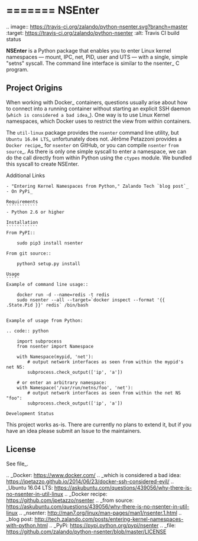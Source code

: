 =======
NSEnter
=======

.. image:: https://travis-ci.org/zalando/python-nsenter.svg?branch=master
   :target: https://travis-ci.org/zalando/python-nsenter
   :alt: Travis CI build status

**NSEnter** is a Python package that enables you to enter Linux kernel namespaces — mount, IPC, net, PID, user and UTS — with a single, simple "setns" syscall. The command line interface is similar to the nsenter_ C program.

Project Origins
---------------

When working with Docker_ containers, questions usually arise about how to connect into a running container without starting an explicit SSH daemon (`which is considered a bad idea`_). One way is to use Linux Kernel namespaces, which Docker uses to restrict the view from within containers. 

The ``util-linux`` package provides the ``nsenter`` command line utility, but `Ubuntu 16.04 LTS`_ unfortunately does not. Jérôme Petazzoni provides a `Docker recipe`_ for ``nsenter`` on GitHub, or you can compile ``nsenter`` `from source`_. As there is only one simple syscall to enter a namespace, we can do the call directly from within Python using the ``ctypes`` module. We bundled this syscall to create NSEnter.

Additional Links
````````````````
- "Entering Kernel Namespaces from Python," Zalando Tech `blog post`_
- On PyPi_

Requirements
````````````
- Python 2.6 or higher

Installation
````````````
From PyPI::

    sudo pip3 install nsenter

From git source::

    python3 setup.py install

Usage
`````
Example of command line usage::

    docker run -d --name=redis -t redis
    sudo nsenter --all --target=`docker inspect --format '{{ .State.Pid }}' redis` /bin/bash


Example of usage from Python:

.. code:: python

    import subprocess
    from nsenter import Namespace

    with Namespace(mypid, 'net'):
        # output network interfaces as seen from within the mypid's net NS:
        subprocess.check_output(['ip', 'a'])

    # or enter an arbitrary namespace:
    with Namespace('/var/run/netns/foo', 'net'):
        # output network interfaces as seen from within the net NS "foo":
        subprocess.check_output(['ip', 'a'])

Development Status
``````````````````
This project works as-is. There are currently no plans to extend it, but if you have an idea please submit an Issue to the maintainers.

License
-------
See file_.

.. _Docker: https://www.docker.com/
.. _which is considered a bad idea: https://jpetazzo.github.io/2014/06/23/docker-ssh-considered-evil/
.. _Ubuntu 16.04 LTS: https://askubuntu.com/questions/439056/why-there-is-no-nsenter-in-util-linux
.. _Docker recipe: https://github.com/jpetazzo/nsenter
.. _from source: https://askubuntu.com/questions/439056/why-there-is-no-nsenter-in-util-linux
.. _nsenter: http://man7.org/linux/man-pages/man1/nsenter.1.html
.. _blog post: http://tech.zalando.com/posts/entering-kernel-namespaces-with-python.html
.. _PyPi: https://pypi.python.org/pypi/nsenter
.. _file: https://github.com/zalando/python-nsenter/blob/master/LICENSE
